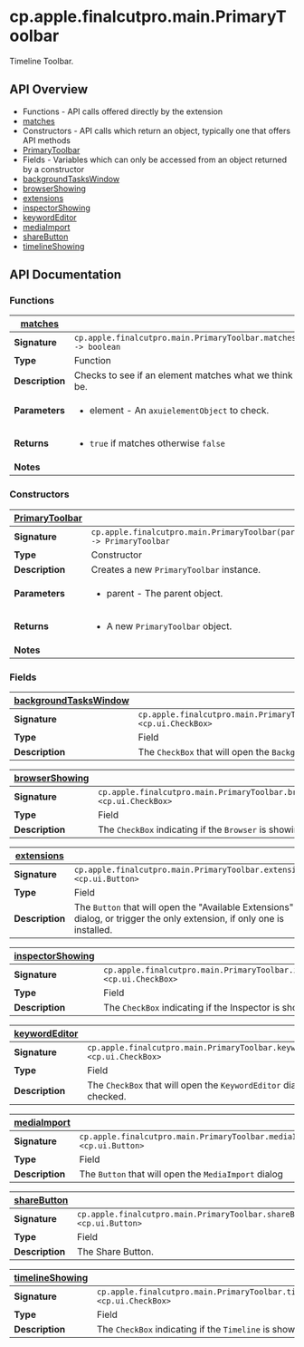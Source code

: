 # cp.apple.finalcutpro.main.PrimaryToolbar

Timeline Toolbar.

## API Overview
* Functions - API calls offered directly by the extension
 * [matches](#matches)
* Constructors - API calls which return an object, typically one that offers API methods
 * [PrimaryToolbar](#PrimaryToolbar)
* Fields - Variables which can only be accessed from an object returned by a constructor
 * [backgroundTasksWindow](#backgroundTasksWindow)
 * [browserShowing](#browserShowing)
 * [extensions](#extensions)
 * [inspectorShowing](#inspectorShowing)
 * [keywordEditor](#keywordEditor)
 * [mediaImport](#mediaImport)
 * [shareButton](#shareButton)
 * [timelineShowing](#timelineShowing)

## API Documentation

### Functions

| [matches](#matches)         |                                                                                     |
| --------------------------------------------|-------------------------------------------------------------------------------------|
| **Signature**                               | `cp.apple.finalcutpro.main.PrimaryToolbar.matches(element) -> boolean`                                                                    |
| **Type**                                    | Function                                                                     |
| **Description**                             | Checks to see if an element matches what we think it should be.                                                                     |
| **Parameters**                              | <ul><li>element - An `axuielementObject` to check.</li></ul> |
| **Returns**                                 | <ul><li>`true` if matches otherwise `false`</li></ul>          |
| **Notes**                                   | <ul></ul>                |

### Constructors

| [PrimaryToolbar](#PrimaryToolbar)         |                                                                                     |
| --------------------------------------------|-------------------------------------------------------------------------------------|
| **Signature**                               | `cp.apple.finalcutpro.main.PrimaryToolbar(parent) -> PrimaryToolbar`                                                                    |
| **Type**                                    | Constructor                                                                     |
| **Description**                             | Creates a new `PrimaryToolbar` instance.                                                                     |
| **Parameters**                              | <ul><li>parent - The parent object.</li></ul> |
| **Returns**                                 | <ul><li>A new `PrimaryToolbar` object.</li></ul>          |
| **Notes**                                   | <ul></ul>                |

### Fields

| [backgroundTasksWindow](#backgroundTasksWindow)         |                                                                                     |
| --------------------------------------------|-------------------------------------------------------------------------------------|
| **Signature**                               | `cp.apple.finalcutpro.main.PrimaryToolbar.backgroundTasksWindow <cp.ui.CheckBox>`                                                                    |
| **Type**                                    | Field                                                                     |
| **Description**                             | The `CheckBox` that will open the `BackgroundTasksWindow` dialog                                                                     |

| [browserShowing](#browserShowing)         |                                                                                     |
| --------------------------------------------|-------------------------------------------------------------------------------------|
| **Signature**                               | `cp.apple.finalcutpro.main.PrimaryToolbar.browserShowing <cp.ui.CheckBox>`                                                                    |
| **Type**                                    | Field                                                                     |
| **Description**                             | The `CheckBox` indicating if the `Browser` is showing                                                                     |

| [extensions](#extensions)         |                                                                                     |
| --------------------------------------------|-------------------------------------------------------------------------------------|
| **Signature**                               | `cp.apple.finalcutpro.main.PrimaryToolbar.extensions <cp.ui.Button>`                                                                    |
| **Type**                                    | Field                                                                     |
| **Description**                             | The `Button` that will open the "Available Extensions" dialog, or trigger the only extension, if only one is installed.                                                                     |

| [inspectorShowing](#inspectorShowing)         |                                                                                     |
| --------------------------------------------|-------------------------------------------------------------------------------------|
| **Signature**                               | `cp.apple.finalcutpro.main.PrimaryToolbar.inspectorShowing <cp.ui.CheckBox>`                                                                    |
| **Type**                                    | Field                                                                     |
| **Description**                             | The `CheckBox` indicating if the Inspector is showing                                                                     |

| [keywordEditor](#keywordEditor)         |                                                                                     |
| --------------------------------------------|-------------------------------------------------------------------------------------|
| **Signature**                               | `cp.apple.finalcutpro.main.PrimaryToolbar.keywordEditor <cp.ui.CheckBox>`                                                                    |
| **Type**                                    | Field                                                                     |
| **Description**                             | The `CheckBox` that will open the `KeywordEditor` dialog when checked.                                                                     |

| [mediaImport](#mediaImport)         |                                                                                     |
| --------------------------------------------|-------------------------------------------------------------------------------------|
| **Signature**                               | `cp.apple.finalcutpro.main.PrimaryToolbar.mediaImport <cp.ui.Button>`                                                                    |
| **Type**                                    | Field                                                                     |
| **Description**                             | The `Button` that will open the `MediaImport` dialog                                                                     |

| [shareButton](#shareButton)         |                                                                                     |
| --------------------------------------------|-------------------------------------------------------------------------------------|
| **Signature**                               | `cp.apple.finalcutpro.main.PrimaryToolbar.shareButton <cp.ui.Button>`                                                                    |
| **Type**                                    | Field                                                                     |
| **Description**                             | The Share Button.                                                                     |

| [timelineShowing](#timelineShowing)         |                                                                                     |
| --------------------------------------------|-------------------------------------------------------------------------------------|
| **Signature**                               | `cp.apple.finalcutpro.main.PrimaryToolbar.timelineShowing <cp.ui.CheckBox>`                                                                    |
| **Type**                                    | Field                                                                     |
| **Description**                             | The `CheckBox` indicating if the `Timeline` is showing                                                                     |

